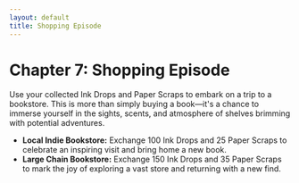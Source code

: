 ```yaml
---
layout: default
title: Shopping Episode
---
```


# Chapter 7: Shopping Episode
Use your collected Ink Drops and Paper Scraps to embark on a trip to a bookstore. This is more than simply buying a book—it's a chance to immerse yourself in the sights, scents, and atmosphere of shelves brimming with potential adventures.

* **Local Indie Bookstore:** Exchange 100 Ink Drops and 25 Paper Scraps to celebrate an inspiring visit and bring home a new book.
* **Large Chain Bookstore:** Exchange 150 Ink Drops and 35 Paper Scraps to mark the joy of exploring a vast store and returning with a new find.
